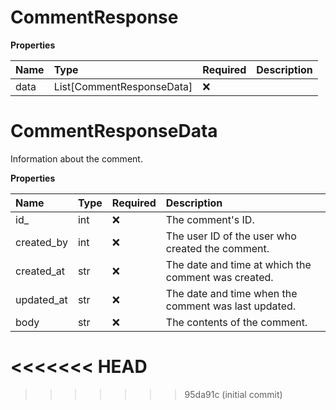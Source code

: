 # CommentResponse

**Properties**

| Name | Type                      | Required | Description |
| :--- | :------------------------ | :------- | :---------- |
| data | List[CommentResponseData] | ❌       |             |

# CommentResponseData

Information about the comment.

**Properties**

| Name       | Type | Required | Description                                          |
| :--------- | :--- | :------- | :--------------------------------------------------- |
| id\_       | int  | ❌       | The comment's ID.                                    |
| created_by | int  | ❌       | The user ID of the user who created the comment.     |
| created_at | str  | ❌       | The date and time at which the comment was created.  |
| updated_at | str  | ❌       | The date and time when the comment was last updated. |
| body       | str  | ❌       | The contents of the comment.                         |
<<<<<<< HEAD
=======

<!-- This file was generated by liblab | https://liblab.com/ -->
>>>>>>> 95da91c (initial commit)
